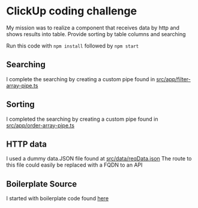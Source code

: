 # ClickUp coding challenge
My mission was to realize a component that receives data by http and shows results into table. Provide sorting by table columns and searching

Run this code with `npm install` followed by `npm start`

## Searching
I complete the searching by creating a custom pipe found in [src/app/filter-array-pipe.ts](src/app/filter-array-pipe.ts)

## Sorting
I completed the searching by creating a custom pipe found in [src/app/order-array-pipe.ts](/src/app/order-array-pipe.ts)

## HTTP data
I used a dummy data.JSON file found at [src/data/reqData.json](/src/data/reqData.json)
The route to this file could easily be replaced with a FQDN to an API

## Boilerplate Source
I started with boilerplate code found [here](https://travis-ci.org/angular/quickstart)
